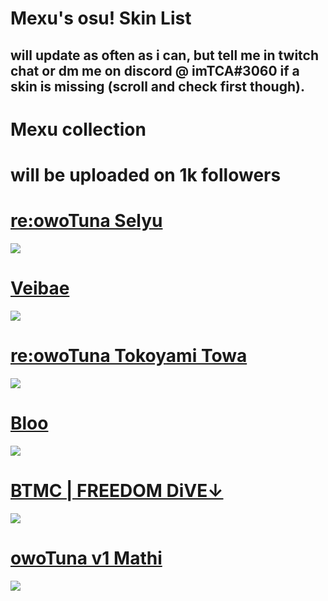 # Mexu's osu! Skin List

## will update as often as i can, but tell me in twitch chat or dm me on discord @ imTCA#3060 if a skin is missing (scroll and check first though).

<!-- # also, check the skin folder of a skin if the download link doesn't automatically come with the cursor that you saw me recently use on stream/in videos. (ie: yellow cookiezi cursor with red trail as opposed to no trail). it will probably be there, if not, notify me. -->

# Mexu collection
# will be uploaded on 1k followers

# [re:owoTuna Selyu](https://ck1t.ru/s-1552)
![](https://skins.osuck.net/uploads/posts/2020-08/1596468449_screenshot9247.jpg)

# [Veibae](https://www.reddit.com/r/OsuSkins/comments/qma04c/veibae_16_9_by_hirochi/)
![](https://user-images.githubusercontent.com/94698317/142720257-6fe0f992-1052-4d95-a26a-3c4b998deda4.png)

# [re:owoTuna Tokoyami Towa](https://drive.google.com/file/d/1Opd0wOH1n1y3tNuM0_nLx1UDVzhV2SWK/view)
![](https://user-images.githubusercontent.com/94698317/142720394-ff506a7a-644f-4cb9-8359-b101d4b69cff.png)

# [Bloo](https://drive.google.com/file/d/1kbLQok-jyqG3KSzCmar_KY9kz2ti5JY2/view)
![](https://user-images.githubusercontent.com/94698317/142720454-03eee657-31cf-4b3e-b9b7-e734d574ce87.png)

# [BTMC | FREEDOM DiVE↓](https://drive.google.com/file/d/1M44T3VRUKPagFyuWFSyWESrJHHmhTk55)
![](https://i.imgur.com/4fY735j.jpg)

# [owoTuna v1 Mathi](https://drive.google.com/file/d/1Lr8OKg5ed-yHNCGPZfnns6Anq4je1XyD)
![](https://i.imgur.com/sWyAAQd.jpg)
